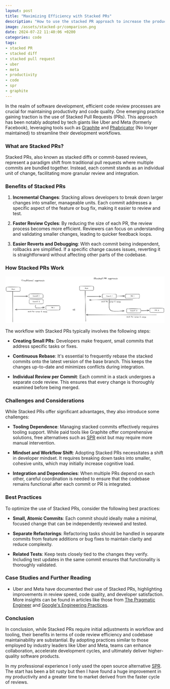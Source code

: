 ```yaml
---
layout: post
title: "Maximizing Efficiency with Stacked PRs"
description: "How to use the stacked PR approach to increase the productivity. A deep dive into tech giants stacked pr usage"
image: /assets/stacked-pr/comparison.png
date: 2024-07-22 11:40:06 +0200
categories: code
tags: 
- stacked PR
- stacked diff
- stacked pull request
- uber
- meta
- productivity
- code
- spr
- graphite
---
```


In the realm of software development, efficient code review processes are crucial for maintaining productivity and code quality. One emerging practice gaining traction is the use of Stacked Pull Requests (PRs). This approach has been notably adopted by tech giants like Uber and Meta (formerly Facebook), leveraging tools such as [Graphite](https://graphite.dev/) and [Phabricator](https://www.phacility.com/) (No longer maintained) to streamline their development workflows.

### What are Stacked PRs?

Stacked PRs, also known as stacked diffs or commit-based reviews, represent a paradigm shift from traditional pull requests where multiple commits are bundled together. Instead, each commit stands as an individual unit of change, facilitating more granular review and integration.

### Benefits of Stacked PRs

1. **Incremental Changes**: Stacking allows developers to break down larger changes into smaller, manageable units. Each commit addresses a specific aspect of the feature or bug fix, making it easier to review and test.
   
2. **Faster Review Cycles**: By reducing the size of each PR, the review process becomes more efficient. Reviewers can focus on understanding and validating smaller changes, leading to quicker feedback loops.

3. **Easier Reverts and Debugging**: With each commit being independent, rollbacks are simplified. If a specific change causes issues, reverting it is straightforward without affecting other parts of the codebase.

### How Stacked PRs Work

![StackedPrApproach](/assets/stacked-pr/comparison.png)


The workflow with Stacked PRs typically involves the following steps:

- **Creating Small PRs**: Developers make frequent, small commits that address specific tasks or fixes.
  
- **Continuous Rebase**: It's essential to frequently rebase the stacked commits onto the latest version of the base branch. This keeps the changes up-to-date and minimizes conflicts during integration.

- **Individual Review per Commit**: Each commit in a stack undergoes a separate code review. This ensures that every change is thoroughly examined before being merged.

### Challenges and Considerations

While Stacked PRs offer significant advantages, they also introduce some challenges:

- **Tooling Dependence**: Managing stacked commits effectively requires tooling support. While paid tools like Graphite offer comprehensive solutions, free alternatives such as [SPR](https://ejoffe.github.io/spr/) exist but may require more manual intervention.

- **Mindset and Workflow Shift**: Adopting Stacked PRs necessitates a shift in developer mindset. It requires breaking down tasks into smaller, cohesive units, which may initially increase cognitive load.

- **Integration and Dependencies**: When multiple PRs depend on each other, careful coordination is needed to ensure that the codebase remains functional after each commit or PR is integrated.

### Best Practices

To optimize the use of Stacked PRs, consider the following best practices:

- **Small, Atomic Commits**: Each commit should ideally make a minimal, focused change that can be independently reviewed and tested.
  
- **Separate Refactorings**: Refactoring tasks should be handled in separate commits from feature additions or bug fixes to maintain clarity and reduce complexity.

- **Related Tests**: Keep tests closely tied to the changes they verify. Including test updates in the same commit ensures that functionality is thoroughly validated.

### Case Studies and Further Reading

- Uber and Meta have documented their use of Stacked PRs, highlighting improvements in review speed, code quality, and developer satisfaction. More insights can be found in articles like those from [The Pragmatic Engineer](https://newsletter.pragmaticengineer.com/p/stacked-diffs?publication_id=458709&post_id=138048271&isFreemail=true&r=19hdau&utm_source=substack&utm_medium=email) and [Google's Engineering Practices](https://google.github.io/eng-practices/review/developer/small-cls.html).

### Conclusion

In conclusion, while Stacked PRs require initial adjustments in workflow and tooling, their benefits in terms of code review efficiency and codebase maintainability are substantial. By adopting practices similar to those employed by industry leaders like Uber and Meta, teams can enhance collaboration, accelerate development cycles, and ultimately deliver higher-quality software products.

In my professional experience I only used the open source alternative [SPR](https://ejoffe.github.io/spr/). The start has been a bit rusty but then I have found a huge improvement in my productivity and a greater time to market derived from the faster cycle of reviews.
